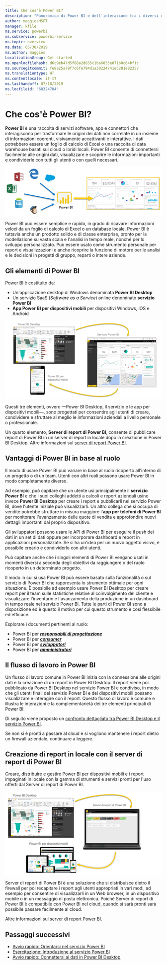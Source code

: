 ```yaml
---
title: Che cos'è Power BI?
description: "Panoramica di Power BI e dell'interazione tra i diversi componenti: Power BI Desktop, servizio Power BI, Power BI per dispositivi mobili, Server di report, Power BI Embedded."
author: maggiesMSFT
manager: kfile
ms.service: powerbi
ms.subservice: powerbi-service
ms.topic: overview
ms.date: 05/30/2019
ms.author: maggies
LocalizationGroup: Get started
ms.openlocfilehash: d6c9eb47d5f88a2d835c1ba6835e871b0c64bf1c
ms.sourcegitcommit: fe8a25a79f7c6fe794d1a30224741e5281e82357
ms.translationtype: HT
ms.contentlocale: it-IT
ms.lasthandoff: 07/18/2019
ms.locfileid: "68324784"
---
```

# <a name="what-is-power-bi"></a>Che cos'è Power BI?
**Power BI** è una raccolta di servizi software, app e connettori che interagiscono per trasformare le origini dei dati non correlate in un insieme di informazioni coerenti, visivamente accattivanti e interattive. I dati potrebbero essere un foglio di calcolo di Excel o una raccolta di data warehouse basati sul cloud o ibridi locali. Power BI consente di connettersi facilmente alle origini dati, visualizzare e scoprire le informazioni importanti e condividerle con tutti gli utenti o con quelli necessari.

![diagramma che illustra le origini di input per Power BI](media/power-bi-overview/power-bi-input-new.png)

Power BI può essere semplice e rapido, in grado di ricavare informazioni veloci da un foglio di calcolo di Excel o un database locale. Power BI è tuttavia anche un prodotto solido e di classe enterprise, pronto per la modellazione su vasta scala e l'analisi in tempo reale, nonché per lo sviluppo personalizzato. Può essere usato come strumento personale per report e visualizzazioni e anche ricoprire la funzione di motore per le analisi e le decisioni in progetti di gruppo, reparti o intere aziende.

## <a name="the-parts-of-power-bi"></a>Gli elementi di Power BI
Power BI è costituito da: 
- Un'applicazione desktop di Windows denominata **Power BI Desktop**
- Un servizio SaaS (*Software as a Service*) online denominato **servizio Power BI** 
- **App Power BI per dispositivi mobili** per dispositivi Windows, iOS e Android

![Power BI Desktop, servizio, dispositivi mobili](media/power-bi-overview/power-bi-blocks.png)

Questi tre elementi, ovvero &mdash;Power BI Desktop, il servizio e le app per dispositivi mobili&mdash;, sono progettati per consentire agli utenti di creare, condividere e sfruttare al meglio le informazioni aziendali a livello personale o professionale.

Un quarto elemento, **Server di report di Power BI**, consente di pubblicare report di Power BI in un server di report in locale dopo la creazione in Power BI Desktop. Altre informazioni sul [server di report Power BI](#on-premises-reporting-with-power-bi-report-server).

## <a name="how-power-bi-matches-your-role"></a>Vantaggi di Power BI in base al ruolo
Il modo di usare Power BI può variare in base al ruolo ricoperto all'interno di un progetto o di un team. Utenti con altri ruoli possono usare Power BI in modo completamente diverso.

Ad esempio, può capitare che un utente usi principalmente il **servizio Power BI** e che i suoi colleghi addetti a calcoli e report aziendali usino invece **Power BI Desktop** per creare i report e pubblicarli nel servizio Power BI, dove l'utente iniziale può visualizzarli. Un altro collega che si occupa di vendite potrebbe sfruttare in misura maggiore l'**app per telefoni di Power BI** per monitorare l'avanzamento delle quote di vendita e approfondire nuovi dettagli importanti dal proprio dispositivo.

Gli sviluppatori possono usare le API di Power BI per eseguire il push dei dati in un set di dati oppure per incorporare dashboard e report in applicazioni personalizzate. Se si ha un'idea per un nuovo oggetto visivo, è possibile crearlo e condividerlo con altri utenti.  

Può capitare anche che i singoli elementi di Power BI vengano usati in momenti diversi a seconda degli obiettivi da raggiungere o del ruolo ricoperto in un determinato progetto.

Il modo in cui si usa Power BI può essere basato sulla funzionalità o sul servizio di Power BI che rappresenta lo strumento ottimale per ogni situazione. È possibile ad esempio usare Power BI Desktop per creare report per il team sulle statistiche relative al coinvolgimento del cliente e visualizzare l'inventario e l'avanzamento della produzione in un dashboard in tempo reale nel servizio Power BI. Tutte le parti di Power BI sono a disposizione ed è questo il motivo per cui questo strumento è così flessibile ed efficace.

Esplorare i documenti pertinenti al ruolo:
- Power BI per [***responsabili di progettazione***](desktop-what-is-desktop.md)
- Power BI per [***consumer***](consumer/end-user-consumer.md)
- Power BI per [***sviluppatori***](developer/what-can-you-do.md)
- Power BI per [***amministratori***](service-admin-administering-power-bi-in-your-organization.md)

## <a name="the-flow-of-work-in-power-bi"></a>Il flusso di lavoro in Power BI
Un flusso di lavoro comune in Power BI inizia con la connessione alle origini dati e la creazione di un report in Power BI Desktop. Il report viene poi pubblicato da Power BI Desktop nel servizio Power BI e condiviso, in modo che gli utenti finali del servizio Power BI e dei dispositivi mobili possano visualizzare e interagire con il report.
Questo flusso di lavoro è comune e illustra le interazioni e la complementarietà dei tre elementi principali di Power BI.

Di seguito viene proposto un [confronto dettagliato tra Power BI Desktop e il servizio Power BI](service-service-vs-desktop.md).

Se non si è pronti a passare al cloud e si vogliono mantenere i report dietro un firewall aziendale,  continuare a leggere.

## <a name="on-premises-reporting-with-power-bi-report-server"></a>Creazione di report in locale con il server di report di Power BI
Creare, distribuire e gestire Power BI per dispositivi mobili e i report impaginati in locale con la gamma di strumenti e servizi pronti per l'uso offerti dal Server di report di Power BI.

![diagramma per locale](media/power-bi-overview/power-bi-report-server2.png)

Server di report di Power BI è una soluzione che si distribuisce dietro il firewall per poi recapitare i report agli utenti appropriati in vari modi, ad esempio per consentire di visualizzarli in un Web browser, in un dispositivo mobile o in un messaggio di posta elettronica. Poiché Server di report di Power BI è compatibile con Power BI nel cloud, quando si sarà pronti sarà possibile passare facilmente al cloud. 

Altre informazioni sul [server di report Power BI](report-server/get-started.md).

## <a name="next-steps"></a>Passaggi successivi
- [Avvio rapido: Orientarsi nel servizio Power BI](service-the-new-power-bi-experience.md)   
- [Esercitazione: Introduzione al servizio Power BI](service-get-started.md)
- [Avvio rapido: Connettersi ai dati in Power BI Desktop](desktop-quickstart-connect-to-data.md)
